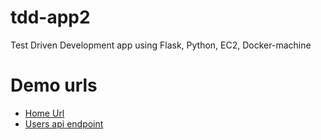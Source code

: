 # tdd-app2

Test Driven Development app using Flask, Python, EC2, Docker-machine

# Demo urls
- [Home Url](http://ec2-52-201-216-35.compute-1.amazonaws.com/)
- [Users api endpoint](http://ec2-52-201-216-35.compute-1.amazonaws.com/users)